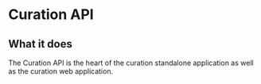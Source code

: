 # Curation API

## What it does

The Curation API is the heart of the curation standalone application as well as the curation web application. 

